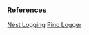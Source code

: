 

### References
[Nest Logging](https://docs.nestjs.com/techniques/logger)
[Pino Logger](https://github.com/iamolegga/nestjs-pino)
